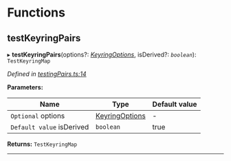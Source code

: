 

# Functions

<a id="testkeyringpairs"></a>

##  testKeyringPairs

▸ **testKeyringPairs**(options?: *[KeyringOptions](_types_.md#keyringoptions)*, isDerived?: *`boolean`*): `TestKeyringMap`

*Defined in [testingPairs.ts:14](https://github.com/polkadot-js/common/blob/825a9de/packages/keyring/src/testingPairs.ts#L14)*

**Parameters:**

| Name | Type | Default value |
| ------ | ------ | ------ |
| `Optional` options | [KeyringOptions](_types_.md#keyringoptions) | - |
| `Default value` isDerived | `boolean` | true |

**Returns:** `TestKeyringMap`

___

